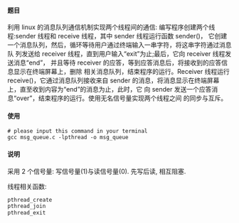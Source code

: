 #### 题目
利用 linux 的消息队列通信机制实现两个线程间的通信:
编写程序创建两个线程:sender 线程和 receive 线程，其中 sender 线程运行函数 sender()， 它创建一个消息队列，然后，循环等待用户通过终端输入一串字符，将这串字符通过消息队 列发送给 receiver 线程，直到用户输入“exit”为止;最后，它向 receiver 线程发送消息“end”， 并且等待 receiver 的应答，等到应答消息后，将接收到的应答信息显示在终端屏幕上，删除 相关消息队列，结束程序的运行。Receiver 线程运行 receive()，它通过消息队列接收来自 sender 的消息，将消息显示在终端屏幕上，直至收到内容为“end”的消息为止，此时，它 向 sender 发送一个应答消息“over”，结束程序的运行。使用无名信号量实现两个线程之间 的同步与互斥。

#### 使用
```shell
# please input this command in your terminal
gcc msg_queue.c -lpthread -o msg_queue
```

#### 说明
采用 2 个信号量: 写信号量(1)与读信号量(0). 先写后读, 相互阻塞.

线程相关函数:

```c
pthread_create
pthread_join
pthread_exit
```

